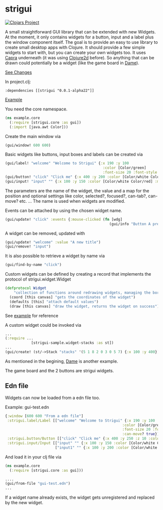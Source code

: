 # strigui

[![Clojars Project](https://img.shields.io/clojars/v/strigui.svg)](https://clojars.org/strigui)

A small straightforward GUI library that can be extended with new Widgets. At the moment, it only contains widgets for a button, input and a label plus the window component itself.
The goal is to provide an easy to use library to create small desktop apps with Clojure. It should provide a few simple widgets to start with,
but you can create your own widgets too. 
It uses [Capra](https://github.com/MikeHardIce/Capra) underneath (it was using [Clojure2d](https://github.com/Clojure2D/clojure2d) before). So anything that can be drawn could potentially be a widget (like the game board in [Dame](https://github.com/MikeHardIce/Dame)).

[See Changes](CHANGES.md)

In project.clj:

```
:dependencies [[strigui "0.0.1-alpha22"]]
```
[Example](https://github.com/MikeHardIce/strigui-sample)

You need the core namespace.

```Clojure
(ns example.core
  (:require [strigui.core :as gui])
  (:import [java.awt Color]))

```
Create the main window via

```Clojure
(gui/window! 600 600)
```

Basic widgets like buttons, input boxes and labels can be created via

```Clojure
(gui/label! "welcome" "Welcome to Strigui" {:x 190 :y 100
                                             :color [Color/green]
                                             :font-size 20 :font-style [:bold]})
(gui/button! "click" "Click me" {:x 400 :y 200 :color [Color/white Color/black]})
(gui/input! "input" "" {:x 100 :y 150 :color [Color/white Color/red] :min-width 420})
```
The parameters are the name of the widget, the value and a map for the position and optional settings like color, selected?, focused?, can-tab?, can-move? etc. ...
The name is used when widgets are modified.

Events can be attached by using the chosen widget name.

```Clojure
(gui/update! "click" :events {:mouse-clicked (fn [wdg]
                                                (gui/info "Button A pressed"))})
```

A widget can be removed, updated with

```Clojure
(gui/update! "welcome" :value "A new title")
(gui/remove! "input")
```

It is also possible to retrieve a widget by name via
```Clojure
(gui/find-by-name "click")
```

Custom widgets can be defined by creating a record that implements the protocol of strigui.widget.Widget

```Clojure
(defprotocol Widget 
    "collection of functions around redrawing widgets, managing the border etc. ..."
  (coord [this canvas] "gets the coordinates of the widget")
  (defaults [this] "attach default values")
  (draw [this canvas] "draw the widget, returns the widget on success"))

```
See [example](https://github.com/MikeHardIce/strigui-sample/blob/main/src/strigui_sample/widget_stacks.clj#L42) for reference

A custom widget could be invoked via

```Clojure
...
(:require ...
            [strigui-sample.widget-stacks :as st])
...
(gui/create! (st/->Stack "stacks" '(5 1 8 2 0 3 0 5 7) {:x 100 :y 400}))
```

As mentioned in the begining, [Dame](https://github.com/MikeHardIce/Dame) is another example.

The game board and the 2 buttons are strigui widgets.

## Edn file

Widgets can now be loaded from a edn file too.

Example:
gui-test.edn
```Clojure
{:window [600 600 "From a edn file"]
 :strigui.label/Label [["welcome" "Welcome to Strigui" {:x 190 :y 100
                                                      :color [Color/green]
                                                      :font-size 20 :font-style [:bold]
                                                      :can-move? true}]]
 :strigui.button/Button [["click" "Click me" {:x 400 :y 250 :z 10 :color [Color/white Color/black] :can-tab? true}]]
 :strigui.input/Input [["input" "" {:x 100 :y 150 :color [Color/white Color/red] :min-width 420 :selected? true :can-tab? true}]
                       ["input1" "" {:x 100 :y 200 :color [Color/white Color/red] :min-width 420 :can-tab? true}]]}
```

And load it in your clj file via
```Clojure
(ns example.core
  (:require [strigui.core :as gui]))

....
(gui/from-file "gui-test.edn")
...
```

If a widget name already exists, the widget gets unregistered and replaced by the new widget.